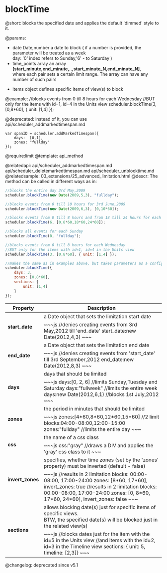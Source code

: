 blockTime
=============

@short: 
	blocks the specified date and applies the default 'dimmed' style to it.

@params: 
- date				Date,number   	a date to block ( if a number is provided, the parameter will be treated as a week <br> day: '0' index refers to Sunday,'6' - to Saturday )
- time_points		array			an array <b>[start_minute,end_minute,..,start_minute_N,end_minute_N]</b>, <br> where each pair sets a certain limit range. The array can have any number of such pairs
* items				object			defines specific items of  view(s) to block

@example: 
//blocks events from 0 till 8 hours for each Wednesday 
//BUT only for the items with id=1, id=4 in the Units view
scheduler.blockTime(3, [0,8*60], { unit: [1,4] });


@deprecated:
instead of it, you can use api/scheduler_addmarkedtimespan.md
~~~
var spanID = scheduler.addMarkedTimespan({  
    days:  [0,1], 
    zones: "fullday"              
});
~~~


@require:limit
@template:	api_method

@relatedapi:
    api/scheduler_addmarkedtimespan.md
	api/scheduler_deletemarkedtimespan.md
    api/scheduler_unblocktime.md
@relatedsample:
	03_extensions/25_advanced_limitation.html
@descr: 
The method can be called in different ways as in:


~~~js
//blocks the entire day 3rd May,2009
scheduler.blockTime(new Date(2009,5,3), "fullday");

//blocks events from 0 till 10 hours for 3rd June,2009
scheduler.blockTime(new Date(2009,6,3), [0,10*60]);

//blocks events from 0 till 8 hours and from 18 till 24 hours for each Saturday
scheduler.blockTime(6, [0,8*60,18*60,24*60]);

//blocks all events for each Sunday
scheduler.blockTime(0, "fullday");

//blocks events from 0 till 8 hours for each Wednesday
//BUT only for the items with id=1, id=4 in the Units view
scheduler.blockTime(3, [0,8*60], { unit: [1,4] });

//makes the same as in examples above, but takes parameters as a config object
scheduler.blockTime({
	days: 3,
	zones: [0,8*60],
	sections: {
		unit: [1,4]
	}
});

~~~

<table class="list" cellspacing="0" cellpadding="5" border="0">
	<thead>
	<tr>
		<th>
			Property 
		</th>
		<th>
			Description
		</th>
	</tr>
	</thead>
	<tbody>
	<tr>
		<td rowspan=2><b id="start_date">start_date</b></td>
        <td> a Date object that sets the limitation start date</td>
    </tr>
    <tr>
		<td colspan=2 style="text-align:left !important; ">
~~~js
//denies creating events from 3rd May,2012 till 'end_date' 
start_date:new Date(2012,4,3)
~~~
		</td>
	</tr>
	<tr>
		<td rowspan=2><b id="end_date">end_date</b></td>
        <td> a Date object that sets the limitation end date</td>
    </tr>
    <tr>
		<td colspan=2 style="text-align:left !important;" >
~~~js
//denies creating events from 'start_date' till 3rd September,2012
end_date:new Date(2012,8,3)
~~~
		</td>
	</tr>
	<tr>
		<td rowspan=2><b id="days">days</b></td>
        <td> days that should be limited</td>
    </tr>
    <tr>
		<td colspan=2 style="text-align:left !important;" >
~~~js
days:[0, 2, 6] //limits Sunday,Tuesday and Saturday
days:"fullweek" //limits the entire week
days:new Date(2012,6,1) //blocks 1st July,2012
~~~
		</td>
	</tr>
 	<tr>
		<td rowspan=2><b id="zones">zones</b></td>
        <td>the period in minutes that should be limited</td>
    </tr>
    <tr>
		<td colspan=2 style="text-align:left !important;" >
~~~js
zones:[4*60,8*60,12*60,15*60] //2 limit blocks:04:00-08:00,12:00-15:00
zones:"fullday" //limits the entire day
~~~
		</td>
	</tr>
 	<tr>
		<td rowspan=2><b id="css">css</b></td>
        <td>the name of a css class </td>
    </tr>
    <tr>
		<td colspan=2 style="text-align:left !important;" >
~~~js
css:"gray" //draws a DIV and applies the 'gray' css class to it
~~~
		</td>
	</tr>
 	<tr>
		<td rowspan=2><b id="invert_zones">invert_zones</b></td>
        <td>specifies, whether time zones (set by the 'zones' property) must be inverted (default - false) </td>
    </tr>
    <tr>
		<td colspan=2 style="text-align:left !important;" >
~~~js
//results in 2 limitation blocks: 00:00-08:00, 17:00-24:00
zones: [8*60, 17*60], invert_zones: true 
//results in 2 limitation blocks: 00:00-08:00, 17:00-24:00
zones: [0, 8*60, 17*60, 24*60], invert_zones: false
~~~
		</td>
	</tr> 
 	<tr>
		<td rowspan=2><b id="sections">sections</b></td>
        <td>allows blocking date(s) just for specific items of specific views.<br> BTW, the specified date(s) will be blocked just in the related view(s)</td>
    </tr>
    <tr>
		<td colspan=2 style="text-align:left !important;" >
~~~js
//blocks dates  just for the item with the id=5 in the Units view 
//and items with the id=2, id=3 in the Timeline view 
sections: { unit: 5, timeline: [2,3]}
~~~
		</td>
	</tr> 
    </tbody>
</table>

@changelog: deprecated since v5.1